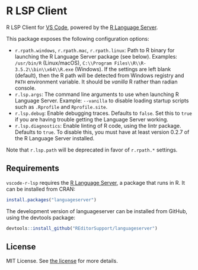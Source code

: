 # R LSP Client

R LSP Client for [VS Code](https://code.visualstudio.com/), powered by the [R Language Server](https://github.com/REditorSupport/languageserver).

This package exposes the following configuration options:

- `r.rpath.windows`, `r.rpath.mac`, `r.rpath.linux`: Path to R binary for launching the R Language Server package (see below). Examples: `/usr/bin/R` (Linux/macOS), `C:\\Program Files\\R\\R-3.5.2\\bin\\x64\\R.exe` (Windows). If the settings are left blank (default), then the R path will be detected from Windows registry and `PATH` environment variable. It should be *vanilla* R rather than radian console.
- `r.lsp.args`: The command line arguments to use when launching R Language Server. Example: `--vanilla` to disable loading startup scripts such as `.Rprofile` and `Rprofile.site`.
- `r.lsp.debug`: Enable debugging traces. Defaults to `false`. Set this to `true` if you are having trouble getting the Language Server working.
- `r.lsp.diagnostics`: Enable linting of R code, using the lintr package. Defaults to `true`. To disable this, you must have at least version 0.2.7 of the R Language Server installed.

Note that `r.lsp.path` will be deprecated in favor of `r.rpath.*` settings.

## Requirements

`vscode-r-lsp` requires the [R Language Server](https://github.com/REditorSupport/languageserver), a package that runs in R.
It can be installed from CRAN:

```r
install.packages("languageserver")
```

The development version of languageserver can be installed from GitHub, using the devtools package:

```r
devtools::install_github("REditorSupport/languageserver")
```

## License

MIT License.  See [the license](https://github.com/REditorSupport/vscode-r-lsp/blob/master/LICENSE) for more details.
